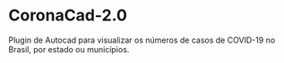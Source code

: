 # CoronaCad-2.0
Plugin de Autocad  para visualizar os números de  casos de COVID-19 no Brasil, por estado ou municípios.
